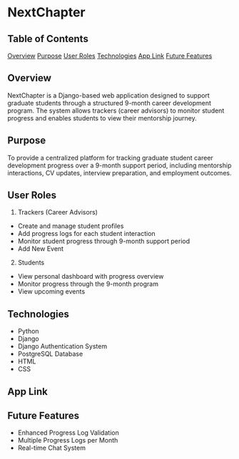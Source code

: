 # NextChapter

## Table of Contents
[Overview](#Overview)
[Purpose](#Purpose)
[User Roles](#User-Roles)
[Technologies](#technologies)
[App Link](#App-Link)
[Future Features](#future-features)

## Overview
NextChapter is a Django-based web application designed to support graduate students through a structured 9-month career development program. The system allows trackers (career advisors) to monitor student progress and enables students to view their mentorship journey.
<!-- img -->

## Purpose
To provide a centralized platform for tracking graduate student career development progress over a 9-month support period, including mentorship interactions, CV updates, interview preparation, and employment outcomes.

## User Roles
1. Trackers (Career Advisors)
- Create and manage student profiles
- Add progress logs for each student interaction
- Monitor student progress through 9-month support period
- Add New Event

2. Students
- View personal dashboard with progress overview
- Monitor progress through the 9-month program
- View upcoming events

## Technologies
- Python 
- Django
- Django Authentication System
- PostgreSQL Database
- HTML
- CSS

## App Link 

## Future Features
- Enhanced Progress Log Validation
- Multiple Progress Logs per Month
- Real-time Chat System